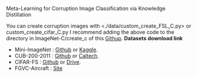 Meta-Learning for Corruption Image Classification via Knowledge Distillation

You can create corruption images with <./data/custom_create_FSL_C.py> or custom_create_cifar_C.py
I recommend adding the above code to the directory in ImageNet-C/create_c of this [Githup](https://github.com/hendrycks/robustness/tree/master/ImageNet-C/create_c).
**Datasets download link**
- Mini-ImageNet : [Github](https://github.com/yaoyao-liu/mini-imagenet-tools) or [Kaggle](https://www.kaggle.com/datasets/arjunashok33/miniimagenet).
- CUB-200-2011 : [Github](https://github.com/pytorch/vision/issues/2992) or [Caltech](https://data.caltech.edu/records/65de6-vp158).
- CIFAR-FS : [Github](https://github.com/bertinetto/r2d2) or [Drive](https://drive.google.com/file/d/1pTsCCMDj45kzFYgrnO67BWVbKs48Q3NI/view).
- FGVC-Aircraft : [Site](https://www.robots.ox.ac.uk/~vgg/data/fgvc-aircraft/)
